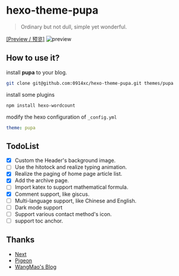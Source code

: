 # hexo-theme-pupa
> Ordinary but not dull, simple yet wonderful.

[[Preview / 预览]](https://blog.weixiaochen.cn)
![preview](https://cdn.jsdelivr.net/gh/wxc0914/image/6375cff588a55eabd46aee988f6c23fd.png)

## How to use it?

install **pupa** to your blog.
```bash
git clone git@github.com:0914xc/hexo-theme-pupa.git themes/pupa
```

install some plugins
```bash
npm install hexo-wordcount
```

modify the hexo configuration of `_config.yml`
```yaml
theme: pupa
```

## TodoList
- [x] Custom the Header's background image.
- [ ] Use the hitotock and realize typing animation.
- [x] Realize the paging of home page article list.
- [x] Add the archive page.
- [ ] Import katex to support mathematical formula.
- [x] Comment support, like giscus. 
- [ ] Multi-language support, like Chinese and English.
- [ ] Dark mode support
- [ ] Support various contact method's icon.
- [ ] support toc anchor.

## Thanks
+ [Next](https://theme-next.iissnan.com/)
+ [Pigeon](https://demo.novcu.com/pigeon/)
+ [WangMao's Blog](https://blog.wangmao.me/)
